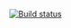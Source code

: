 [![Build status](https://ci.appveyor.com/api/projects/status/i1edwsu08njsdxkd?svg=true)](https://ci.appveyor.com/project/IrinaKolbasina/patternstask2)
